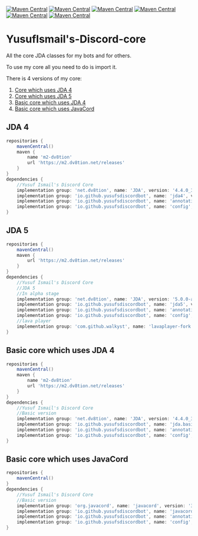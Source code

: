 [![Maven Central](https://maven-badges.herokuapp.com/maven-central/io.github.yusufsdiscordbot/jda4/badge.svg)](https://maven-badges.herokuapp.com/maven-central/io.github.yusufsdiscordbot/jda4)
[![Maven Central](https://maven-badges.herokuapp.com/maven-central/io.github.yusufsdiscordbot/jda5/badge.svg)](https://maven-badges.herokuapp.com/maven-central/io.github.yusufsdiscordbot/jda5)
[![Maven Central](https://maven-badges.herokuapp.com/maven-central/io.github.yusufsdiscordbot/jda.basic/badge.svg)](https://maven-badges.herokuapp.com/maven-central/io.github.yusufsdiscordbot/jda.basic)
[![Maven Central](https://maven-badges.herokuapp.com/maven-central/io.github.yusufsdiscordbot/javacord.basic/badge.svg)](https://maven-badges.herokuapp.com/maven-central/io.github.yusufsdiscordbot/javacord.basic)
[![Maven Central](https://maven-badges.herokuapp.com/maven-central/io.github.yusufsdiscordbot/annotations/badge.svg)](https://maven-badges.herokuapp.com/maven-central/io.github.yusufsdiscordbot/annotations)
[![Maven Central](https://maven-badges.herokuapp.com/maven-central/io.github.yusufsdiscordbot/config/badge.svg)](https://maven-badges.herokuapp.com/maven-central/io.github.yusufsdiscordbot/config)


# YusufIsmail's-Discord-core
All the core JDA classes for my bots and for others.

To use my core all you need to do is import it.

There is 4 versions of my core:
1. [Core which uses JDA 4](#jda-4)
2. [Core which uses JDA 5](#jda-5)
3. [Basic core which uses JDA 4](#basic-core-which-uses-jda-4)
4. [Basic core which uses JavaCord](#basic-core-which-uses-javacord)

## JDA 4

```gradle
repositories {
    mavenCentral()
    maven {
        name 'm2-dv8tion'
        url 'https://m2.dv8tion.net/releases'
    }
}
dependencies {
    //Yusuf Ismail's Discord Core
    implementation group: 'net.dv8tion', name: 'JDA', version: '4.4.0_352'
    implementation group: 'io.github.yusufsdiscordbot', name: 'jda4', version: '1.0.47'
    implementation group: 'io.github.yusufsdiscordbot', name: 'annotations', version: '1.0.9'
    implementation group: 'io.github.yusufsdiscordbot', name: 'config', version: '1.0.3'
}
```

## JDA 5

```gradle
repositories {
    mavenCentral()
    maven {
        url 'https://m2.dv8tion.net/releases'
    }
}
dependencies {
    //Yusuf Ismail's Discord Core
    //JDA 5
    //In alpha stage
    implementation group: 'net.dv8tion', name: 'JDA', version: '5.0.0-alpha.9'
    implementation group: 'io.github.yusufsdiscordbot', name: 'jda5', version: '2.0.0-alpha.51'
    implementation group: 'io.github.yusufsdiscordbot', name: 'annotations', version: '1.0.9'
    implementation group: 'io.github.yusufsdiscordbot', name: 'config', version: '1.0.3'
    //lava player
    implementation group: 'com.github.walkyst', name: 'lavaplayer-fork', version: '1.3.97'
}
```

## Basic core which uses JDA 4

```gradle
repositories {
    mavenCentral()
    maven {
        name 'm2-dv8tion'
        url 'https://m2.dv8tion.net/releases'
    }
}
dependencies {
    //Yusuf Ismail's Discord Core
    //Basic version
    implementation group: 'net.dv8tion', name: 'JDA', version: '4.4.0_352'
    implementation group: 'io.github.yusufsdiscordbot', name: 'jda.basic', version: '1.0.16'
    implementation group: 'io.github.yusufsdiscordbot', name: 'annotations', version: '1.0.9'
    implementation group: 'io.github.yusufsdiscordbot', name: 'config', version: '1.0.3'
}
```

## Basic core which uses JavaCord

```gradle
repositories {
    mavenCentral()
}
dependencies {
    //Yusuf Ismail's Discord Core
    //Basic version
    implementation group: 'org.javacord', name: 'javacord', version: '3.3.2'
    implementation group: 'io.github.yusufsdiscordbot', name: 'javacord.basic', version: '1.0.6'
    implementation group: 'io.github.yusufsdiscordbot', name: 'annotations', version: '1.0.9'
    implementation group: 'io.github.yusufsdiscordbot', name: 'config', version: '1.0.3'
}
```
